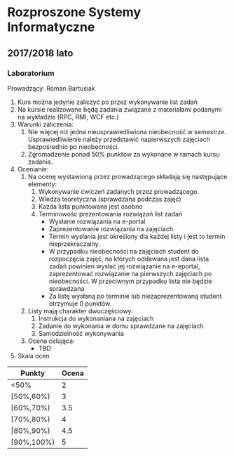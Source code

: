 # Rozproszone Systemy Informatyczne
## 2017/2018 lato


### Laboratorium

Prowadzący:  Roman Bartusiak

1.  Kurs można jedynie zaliczyć po przez wykonywanie list zadań
2.  Na  kursie  realizowane  będą  zadania  związane  z  materiałami  podanymi  na  wykładzie (RPC, RMI, WCF etc.)
3.  Warunki zaliczenia: 
    1.  Nie więcej niż jedna nieusprawiedliwiona nieobecność w semestrze. Usprawiedliwienie należy przedstawić napierwszych zajęciach bezpośrednio po nieobecności.
    2.  Zgromadzenie ponad 50% punktów za wykonane w ramach kursu zadania.
4.  Ocenianie:
    1.  Na ocenę wystawioną przez prowadzącego składają się następujące elementy:
        1.  Wykonywanie ćwiczeń zadanych przez prowadzącego.
        2.  Wiedza teoretyczna (sprawdzana podczas zajęć)
        3.  Każda lista punktowana jest osobno 
        4.  Terminowość prezentowania rozwiązań list zadań
            -  Wysłanie rozwiązania na e-portal
            -  Zaprezentowanie rozwiązania na zajęciach.
            -  Termin wysłania jest określony dla każdej listy i jest to termin nieprzekraczalny.
            -  W przypadku  nieobecności  na  zajęciach  student  do  rozpoczęcia  zajęć,  na  których  oddawana  jest  dana lista zadań powinien wysłać jej rozwiązanie na e-eportal, zaprezentować rozwiązanie na pierwszych zajęciach po nieobecności. W przeciwnym przypadku lista nie będzie sprawdzana
            -  Za listę wysłaną po terminie lub niezaprezentowaną student otrzymuje 0 punktów.
    2. Listy mają charakter dwuczęściowy:
        1. Instrukcja do wykonaniana na zajęciach
        2. Zadanie do wykonania w domu sprawdzane na zajęciach 
     	5.  Samodzielność wykonywania
    3. Ocena celująca:
        - TBD
5.  Skala ocen

| Punkty | Ocena |  
| ------ | ----- |  
| <50%   |     2 |  
| [50%,60%) |     3 |  
| [60%,70%) |     3.5 |  
| [70%,80%) |     4 |  
| [80%,90%) |     4.5 |  
| [90%,100%) |     5 |  


